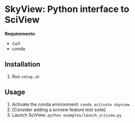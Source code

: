 # SkyView: Python interface to SciView

**Requirements:**

- curl
- conda

## Installation

1) Run `setup.sh`  

## Usage

1) Activate the conda environment: `conda activate skyview`  
2) [Consider adding a sciview feature test suite]
3) Launch SciView: `python examples/launch_sciview.py`

